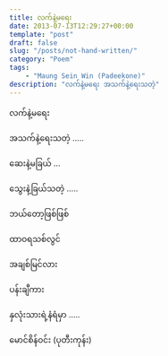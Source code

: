 ```yaml
---
title: လက်နဲ့မရေး
date: 2013-07-13T12:29:27+00:00
template: "post"  
draft: false  
slug: "/posts/not-hand-written/"  
category: "Poem"
tags:
    - "Maung Sein Win (Padeekone)"
description: "လက်နဲ့မရေး အသက်နဲ့ရေးသတဲ့"
---
```

လက်နဲ့မရေး
  
အသက်နဲ့ရေးသတဲ့ …..
  
ဆေးနဲ့မခြယ် …
  
သွေးနဲ့ခြယ်သတဲ့ …..
  
ဘယ်တော့ဖြစ်ဖြစ်
  
ထာဝရသစ်လွင်
  
အချစ်မြင်လား
  
ပန်းချီကား
  
နှလုံးသားရဲ့နံရံမှာ …..

မောင်စိန်ဝင်း (ပုတီးကုန်း)